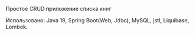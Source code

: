 Простое CRUD приложение списка книг

Использовано: Java 19, Spring Boot(Web, Jdbc),
MySQL, jstl, Liquibase, Lombok.